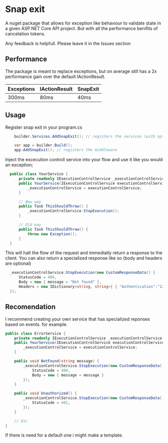 
# Snap exit

A nuget package that allows for exception like behaviour to validate state in a given ASP.NET Core API project. But with all the performance benifits of cancelation tokens.

Any feedback is helpfull. Please leave it in the Issues section

## Performance
The package is meant to replace exceptions, but on average still has a 2x performance gain over the default IActionResult.

| Exceptions | IActionResult | SnapExit |
|------------|---------------|----------|
| 300ms      | 80ms          | 40ms     |

## Usage

Register snap exit in your program.cs

```csharp
    builder.Services.AddSnapExit(); // registers the services (with options)

    var app = builder.Build();
    app.AddSnapExit(); // registers the middleware
```

Inject the excecution controll service into your flow and use it like you would an exception;

```csharp
  public class YourService {
      private readonly IExecutionControlService _executionControlService;
      public YourService(IExecutionControlService executionControlService) {
          _executionControlService = executionControlService;
      }

      // New way
      public Task ThisShouldThrow() {
          _executionControlService.StopExecution();
      }

      // Old way
      public Task ThisShouldThrow() {
          throw new Exception();
      }
  }
```

This will halt the flow of the request and immediatly return a response to the client.
You can also return a specialized response like so (body and headers are optional)
```csharp
  _executionControlService.StopExecution(new CustomResponseData() {
      StatusCode = 404,
      Body = new { message = "Not found" },
      Headers = new IDictionary<string, string>{ { "Authentication":"123abc456def" } }
  });
```
## Recomendation

I recommend creating your own service that has specialized reponses based on events.
for example.

```csharp
public class ErrorService {
    private readonly IExecutionControlService _executionControlService;
    public YourService(IExecutionControlService executionControlService) {
        _executionControlService = executionControlService;
    }

    public void NotFound(string message) {
        _executionControlService.StopExecution(new CustomResponseData() {
            StatusCode = 404,
            Body = new { message = message }
        });
    }

    public void Unauthorized() {
        _executionControlService.StopExecution(new CustomResponseData() {
            StatusCode = 401,
        });
    }

    // Etc
}
```

If there is need for a default one i might make a template.
